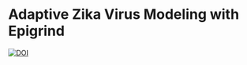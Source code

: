 # Adaptive Zika Virus Modeling with Epigrind

[![DOI](https://zenodo.org/badge/21773/jschlitt84/poster_zika_epigrind.svg)](https://zenodo.org/badge/latestdoi/21773/jschlitt84/poster_zika_epigrind)
